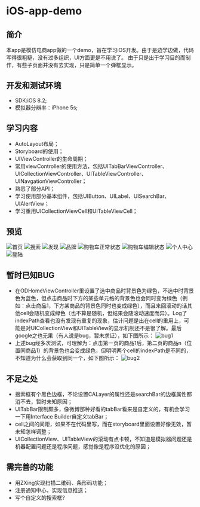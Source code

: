 # iOS-app-demo

## 简介
本app是模仿电商app做的一个demo，旨在学习iOS开发。由于是边学边做，代码写得很粗糙，没有过多组织，UI方面更是不用说了。
由于只是出于学习目的而制作，有些子页面并没有去实现，只是简单一个弹框显示。

## 开发和测试环境
- SDK:iOS 8.2;
- 模拟器分辨率：iPhone 5s;

## 学习内容
- AutoLayout布局；
- Storyboard的使用；
- UIViewController的生命周期；
- 常用viewController的使用方法，包括UITabBarViewController、UICollectionViewController、UITableViewController、UINavgationViewController； 
- 熟悉了部分API；
- 学习使用部分基本组件，包括UIButton、UILabel、UISearchBar、UIAlertView；
- 学习重用UICollectionViewCell和UITableViewCell；

## 预览
![首页](https://raw.githubusercontent.com/GoldyMark/iOS-app-demo/master/images/preview/home.png)
![搜索](https://raw.githubusercontent.com/GoldyMark/iOS-app-demo/master/images/preview/search.png)
![发现](https://raw.githubusercontent.com/GoldyMark/iOS-app-demo/master/images/preview/discover.png)
![品牌](https://raw.githubusercontent.com/GoldyMark/iOS-app-demo/master/images/preview/brands.png)
![购物车正常状态](https://raw.githubusercontent.com/GoldyMark/iOS-app-demo/master/images/preview/shoppingCartNormal.png)
![购物车编辑状态](https://raw.githubusercontent.com/GoldyMark/iOS-app-demo/master/images/preview/shoppingCartEditing.png)
![个人中心](https://raw.githubusercontent.com/GoldyMark/iOS-app-demo/master/images/preview/personalCenter.png)
![登陆](https://raw.githubusercontent.com/GoldyMark/iOS-app-demo/master/images/preview/login.png)

## 暂时已知BUG
- 在ODHomeViewController里设置了选中商品时背景色为绿色，不选中时背景色为蓝色，但点击商品时下方的某些单元格的背景色也会同时变为绿色（例如：点击商品1，下方某商品的背景色同时也变成绿色），而且来回滚动的话其他cell会随机变成绿色（也不算是随机，但结果会随滚动速度而异）。Log了indexPath查看也没有发现有重复的现象，估计问题是出在cell的重用上，可能是对UICollectionView和UITableView的显示机制还不是很了解。最后google之也无果（有人说是bug，暂未求证），如下图所示：
![bug1](https://raw.githubusercontent.com/GoldyMark/iOS-app-demo/master/images/bug/bug1.png)
- 上述bug经多次测试，可理解为：点击第一页的商品1后，第二页的商品n（位置同商品1）的背景色也会变成绿色，但明明两个cell的indexPath是不同的，不知道为什么会获取到同一个，如下图所示：
![bug2](https://raw.githubusercontent.com/GoldyMark/iOS-app-demo/master/images/bug/bug2.png)

## 不足之处
- 搜索框有个黑色边框，不论设置CALayer的属性还是searchBar的边框属性都消不去，暂时未知原因；
- UITabBar限制颇多，像微博那种好看的tabBar看来是自定义的，有机会学习一下用Interface Builder自定义tabBar；
- cell之间的间距，如果不在代码里写，而在storyboard里面设置好像无效，暂未知怎样调整；
- UICollectionView、UITableView的滚动有点卡顿，不知道是模拟器问题还是机器配置问题还是程序问题，感觉像是程序没优化的原因；

## 需完善的功能
- 用ZXing实现扫描二维码、条形码功能；
- 注册通知中心，实现信息推送；
- 写个自定义的搜索框?